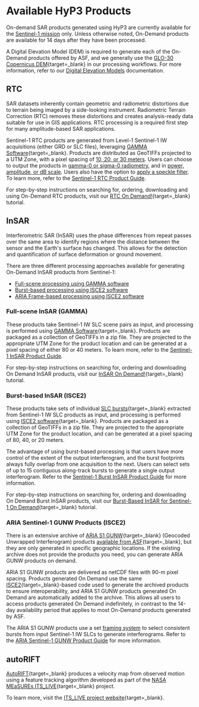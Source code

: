 # Available HyP3 Products

On-demand SAR products generated using HyP3 are currently available for the 
[Sentinel-1 mission](sentinel1.md "Sentinel-1 Mission") 
only. Unless otherwise noted, On-Demand products are available for 14 days after they have been processed.

A Digital Elevation Model (DEM) is required to generate each of the On-Demand products offered by ASF, and we 
generally use the 
[GLO-30 Copernicus DEM](https://dataspace.copernicus.eu/explore-data/data-collections/copernicus-contributing-missions/collections-description/COP-DEM "Copernicus DEM" ){target=_blank} 
in our processing workflows. For more information, refer to our 
[Digital Elevation Models](dems.md "HyP3 DEM Documentation") 
documentation.

## RTC

SAR datasets inherently contain geometric and radiometric distortions due to terrain
being imaged by a side-looking instrument. Radiometric Terrain Correction (RTC) removes 
these distortions and creates analysis-ready data suitable for use in GIS applications.
RTC processing is a required first step for many amplitude-based SAR applications.

Sentinel-1 RTC products are generated from Level-1 Sentinel-1 IW acquisitions (either GRD or SLC files), leveraging 
[GAMMA Software](https://gamma-rs.ch/gamma-software){target=_blank}. 
Products are distributed as GeoTIFFs projected to a UTM Zone, with a pixel spacing of 
[10, 20, or 30 meters](guides/rtc_product_guide.md#pixel-spacing "RTC Pixel Spacing Documentation"). 
Users can choose to output the products in 
[gamma-0 or sigma-0 radiometry](guides/rtc_product_guide.md#radiometry "RTC Radiometry Documentation"), 
and in 
[power, amplitude, or dB scale](guides/rtc_product_guide.md#scale "RTC Scale Documentation"). 
Users also have the option to 
[apply a speckle filter](guides/rtc_product_guide.md#speckle-filter "RTC Speckle Filter Documentation"). 
To learn more, refer to the [Sentinel-1 RTC Product Guide](guides/rtc_product_guide.md 
"Sentinel-1 RTC Product Guide").

For step-by-step instructions on searching for, ordering, downloading and using On-Demand RTC products, visit our 
[RTC On Demand!](https://storymaps.arcgis.com/stories/2ead3222d2294d1fae1d11d3f98d7c35 "RTC On Demand! StoryMap" ){target=_blank} 
tutorial.

## InSAR

Interferometric SAR (InSAR) uses the phase differences from repeat passes over the 
same area to identify regions where the distance between the sensor and the Earth's 
surface has changed. This allows for the detection and quantification of surface 
deformation or ground movement. 

There are three different processing approaches available for generating On-Demand InSAR products from Sentinel-1: 

  - [Full-scene processing using GAMMA software](#full-scene-insar-gamma) 
  - [Burst-based processing using ISCE2 software](#burst-based-insar-isce2)
  - [ARIA Frame-based processing using ISCE2 software](#aria-sentinel-1-gunw-products-isce2)

### Full-scene InSAR (GAMMA)

These products take Sentinel-1 IW SLC scene pairs as input, and processing is performed using 
[GAMMA Software](https://gamma-rs.ch/gamma-software){target=_blank}. 
Products are packaged as a collection of GeoTIFFs in a zip file. They are projected to the appropriate UTM Zone for 
the product location and can be generated at a pixel spacing of either 80 or 40 meters. To learn more, refer to the 
[Sentinel-1 InSAR Product Guide](guides/insar_product_guide.md "Sentinel-1 InSAR Product Guide").

For step-by-step instructions on searching for, ordering and downloading On Demand InSAR products, visit our [InSAR On Demand!](https://storymaps.arcgis.com/stories/68a8a3253900411185ae9eb6bb5283d3 "InSAR On Demand! StoryMap" ){target=_blank} tutorial.

### Burst-based InSAR (ISCE2)

These products take sets of individual 
[SLC bursts](https://storymaps.arcgis.com/stories/88c8fe67933340779eddef212d76b8b8 "Sentinel-1 Bursts StoryMap" ){target=_blank} 
extracted from Sentinel-1 IW SLC products as input, and processing is performed using 
[ISCE2 software](https://github.com/isce-framework/isce2#readme "https://github.com/isce-framework/isce2" ){target=_blank}. Products are packaged as a collection of 
GeoTIFFs in a zip file. They are projected to the appropriate UTM Zone for the product 
location, and can be generated at a pixel spacing of 80, 40, or 20 meters. 

The advantage of using burst-based processing is that users have more control of the extent of the output 
interferogram, and the burst footprints always fully overlap from one acquisition to the next. Users can select 
sets of up to 15 contiguous along-track bursts to generate a single output interferogram. Refer to the 
[Sentinel-1 Burst InSAR Product Guide](guides/burst_insar_product_guide.md "Sentinel-1 Burst InSAR Product Guide") 
for more information.

For step-by-step instructions on searching for, ordering and downloading On Demand Burst InSAR products, visit our 
[Burst-Based InSAR for Sentinel-1 On Demand](https://storymaps.arcgis.com/stories/191bf1b6962c402086807390b3ce63b0 "Burst-Based InSAR for Sentinel-1 On Demand StoryMap" ){target=_blank} 
tutorial.

### ARIA Sentinel-1 GUNW Products (ISCE2)

There is an extensive archive of 
[ARIA S1 GUNW](https://aria.jpl.nasa.gov/products/standard-displacement-products.html "https://aria.jpl.nasa.gov" ){target=_blank} 
(Geocoded Unwrapped Interferogram) products 
[available from ASF](https://search.asf.alaska.edu/#/?maxResults=1000&dataset=SENTINEL-1%20INTERFEROGRAM%20(BETA) "Vertex search for ARIA S1 GUNW" ){target=_blank}, 
but they are only generated in specific geographic locations. If the existing archive does not provide the 
products you need, you can generate ARIA GUNW products on demand. 

ARIA S1 GUNW products are delivered as netCDF files with 90-m pixel spacing. Products generated On Demand use the same 
[ISCE2](https://github.com/isce-framework/isce2#readme "https://github.com/isce-framework/isce2" ){target=_blank}-based 
code used to generate the archived products to ensure interoperability, and ARIA S1 GUNW products generated On Demand 
are automatically added to the archive. This allows all users to access products generated On Demand indefinitely, 
in contrast to the 14-day availability period that applies to most On-Demand products generated by ASF.

The ARIA S1 GUNW products use a set [framing system](guides/gunw_product_guide.md#aria-frame-ids "ARIA Sentinel-1 GUNW 
Product Guide: ARIA Frame IDs") to select consistent bursts from input Sentinel-1 IW SLCs to generate interferograms. 
Refer to the 
[ARIA Sentinel-1 GUNW Product Guide](guides/gunw_product_guide.md "ARIA Sentinel-1 GUNW Product Guide") 
for more information.

## autoRIFT

[AutoRIFT](https://github.com/leiyangleon/autoRIFT "https://github.com/leiyangleon/autoRIFT" ){target=_blank} 
produces a velocity map from observed motion using a feature tracking algorithm developed as part of the 
[NASA MEaSUREs ITS_LIVE](https://its-live.jpl.nasa.gov/ "https://its-live.jpl.nasa.gov" ){target=_blank} 
project. 

To learn more, visit the 
[ITS_LIVE project website](https://its-live.jpl.nasa.gov/ "https://its-live.jpl.nasa.gov" ){target=_blank}.
